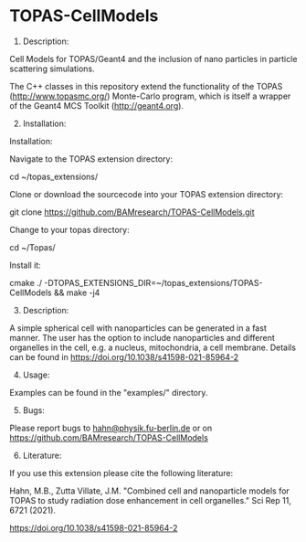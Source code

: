 # TOPAS-CellModels
1) Description:

Cell Models for TOPAS/Geant4 and the inclusion of nano particles in particle scattering simulations.

The C++ classes in this repository extend the functionality of the TOPAS (http://www.topasmc.org/) Monte-Carlo program, which is itself a wrapper of the Geant4 MCS Toolkit (http://geant4.org).


2) Installation:

Installation:

Navigate to the TOPAS extension directory:

  cd ~/topas_extensions/

Clone or download the sourcecode into your TOPAS extension directory:
 
  git clone https://github.com/BAMresearch/TOPAS-CellModels.git
 
Change to your topas directory:

  cd ~/Topas/

Install it:

  cmake ./ -DTOPAS_EXTENSIONS_DIR=~/topas_extensions/TOPAS-CellModels &&  make -j4


3) Description:

A simple spherical cell with nanoparticles can be generated in a fast manner.
The user has the option to include nanoparticles and different organelles in the cell, e.g. a nucleus, mitochondria, a cell membrane.
Details can be found in https://doi.org/10.1038/s41598-021-85964-2

4) Usage:

Examples can be found in the  "examples/" directory.


 
5) Bugs:

Please report bugs to hahn@physik.fu-berlin.de or on https://github.com/BAMresearch/TOPAS-CellModels


6) Literature:

If you use this extension please cite the following literature:

Hahn, M.B., Zutta Villate, J.M. "Combined cell and nanoparticle models for TOPAS to study radiation dose enhancement in cell organelles."
Sci Rep 11, 6721 (2021). 

https://doi.org/10.1038/s41598-021-85964-2
